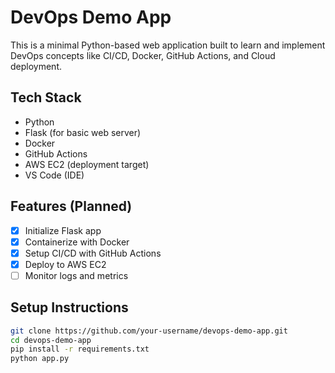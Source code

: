 # DevOps Demo App

This is a minimal Python-based web application built to learn and implement DevOps concepts like CI/CD, Docker, GitHub Actions, and Cloud deployment.

##  Tech Stack

- Python
- Flask (for basic web server)
- Docker
- GitHub Actions
- AWS EC2 (deployment target)
- VS Code (IDE)


##  Features (Planned)

- [x] Initialize Flask app
- [x] Containerize with Docker
- [x] Setup CI/CD with GitHub Actions
- [x] Deploy to AWS EC2
- [ ] Monitor logs and metrics

##  Setup Instructions

```bash
git clone https://github.com/your-username/devops-demo-app.git
cd devops-demo-app
pip install -r requirements.txt
python app.py
```